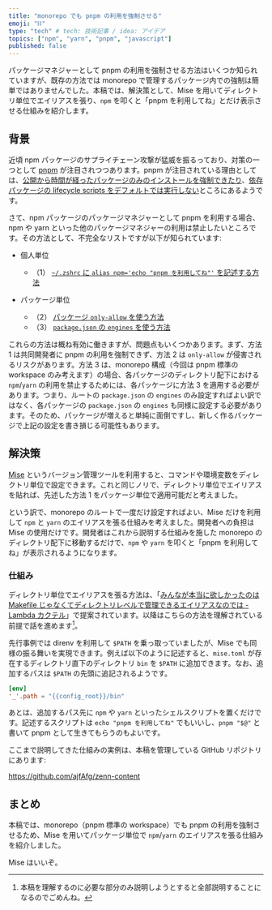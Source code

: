 ```yaml
---
title: "monorepo でも pnpm の利用を強制させる"
emoji: "⛓️"
type: "tech" # tech: 技術記事 / idea: アイデア
topics: ["npm", "yarn", "pnpm", "javascript"]
published: false
---
```


パッケージマネジャーとして pnpm の利用を強制させる方法はいくつか知られていますが、既存の方法では monorepo で管理するパッケージ内での強制は簡単ではありませんでした。本稿では、解決策として、Mise を用いてディレクトリ単位でエイリアスを張り、`npm` を叩くと「pnpm を利用してね」とだけ表示させる仕組みを紹介します。

## 背景

近頃 npm パッケージのサプライチェーン攻撃が猛威を振るっており、対策の一つとして [pnpm](https://pnpm.io/) が注目されつつあります。pnpm が注目されている理由としては、[公開から時間が経ったパッケージのみのインストールを強制できたり](https://pnpm.io/settings#minimumreleaseage)、[依存パッケージの lifecycle scripts をデフォルトでは実行しない](https://socket.dev/blog/pnpm-10-0-0-blocks-lifecycle-scripts-by-default)ところにあるようです。

さて、npm パッケージのパッケージマネジャーとして pnpm を利用する場合、npm や yarn といった他のパッケージマネジャーの利用は禁止したいところです。その方法として、不完全なリストですが以下が知られています:

- 個人単位
  - （1） [`~/.zshrc` に `alias npm='echo "pnpm を利用してね"'` を記述する方法](https://zenn.dev/link/comments/78e6a55c279d8d)
- パッケージ単位

  - （2） [パッケージ `only-allow` を使う方法](https://www.npmjs.com/package/only-allow)
  - （3） [`package.json` の `engines` を使う方法](https://qiita.com/suin/items/a7bf214f48eb9b2d9afc)

これらの方法は概ね有効に働きますが、問題点もいくつかあります。まず、方法 1 は共同開発者に pnpm の利用を強制できず、方法 2 は `only-allow` が侵害されるリスクがあります。方法 3 は、monorepo 構成（今回は pnpm 標準の workspace のみ考えます）の場合、各パッケージのディレクトリ配下における `npm`/`yarn` の利用を禁止するためには、各パッケージに方法 3 を適用する必要があります。つまり、ルートの `package.json` の `engines` のみ設定すればよい訳ではなく、各パッケージの `package.json` の `engines` も同様に設定する必要があります。そのため、パッケージが増えると単純に面倒ですし、新しく作るパッケージで上記の設定を書き損じる可能性もあります。

## 解決策

[Mise](https://mise.jdx.dev/) というバージョン管理ツールを利用すると、コマンドや環境変数をディレクトリ単位で設定できます。これと同じノリで、ディレクトリ単位でエイリアスを貼れば、先述した方法 1 をパッケージ単位で適用可能だと考えました。

という訳で、monorepo のルートで一度だけ設定すればよい、Mise だけを利用して `npm` と `yarn` のエイリアスを張る仕組みを考えました。開発者への負担は Mise の使用だけです。開発者はこれから説明する仕組みを施した monorepo のディレクトリ配下に移動するだけで、`npm` や `yarn` を叩くと「pnpm を利用してね」が表示されるようになります。

### 仕組み

ディレクトリ単位でエイリアスを張る方法は、「[みんなが本当に欲しかったのは Makefile じゃなくてディレクトリレベルで管理できるエイリアスなのでは - Lambda カクテル](https://blog.3qe.us/entry/2025/07/14/000748)」で提案されています。以降はこちらの方法を理解されている前提で話を進めます[^sorry]。

[^sorry]: 本稿を理解するのに必要な部分のみ説明しようとすると全部説明することになるのでごめんね。

先行事例では direnv を利用して `$PATH` を乗っ取っていましたが、Mise でも同様の振る舞いを実現できます。例えば以下のように記述すると、`mise.toml` が存在するディレクトリ直下のディレクトリ `bin` を `$PATH` に追加できます。なお、追加するパスは `$PATH` の先頭に追記されるようです。

```toml
[env]
'_'.path = "{{config_root}}/bin"
```

あとは、追加するパス先に `npm` や `yarn` といったシェルスクリプトを置くだけです。記述するスクリプトは `echo "pnpm を利用してね"` でもいいし、`pnpm "$@"` と書いて pnpm として生きてもらうのもよいです。

ここまで説明してきた仕組みの実例は、本稿を管理している GitHub リポジトリにあります:

https://github.com/ajfAfg/zenn-content

## まとめ

本稿では、monorepo（pnpm 標準の workspace）でも pnpm の利用を強制させるため、Mise を用いてパッケージ単位で `npm`/`yarn` のエイリアスを張る仕組みを紹介しました。

Mise はいいぞ。
